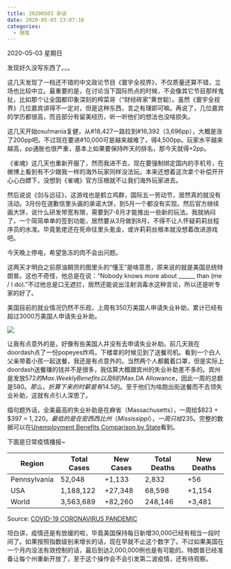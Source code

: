 ```yaml
---
title: 20200503 杂谈
date: 2020-05-03 23:07:18
categories:
  - 随笔
---
```

2020-05-03 星期日

发现好久没写东西了。。。

这几天发现了一档还不错的中文政论节目《寰宇全视界》，不仅质量还算不错，立场也比较中立。最重要的是，在讨论当下国际热点的时候，不会像其它节目那样鬼扯，比如那个让全国都印象深刻的榨菜哥（“财经砖家”黄世聪）。虽然《寰宇全视界》几位嘉宾讲得不一定对，但是这种东西，言之有理即可嘛。再说了，几位嘉宾的学历都很高，而且部分有留美经历，听一听他们的想法也没啥损失。

这几天开始osu!mania复健，从#18,427一路拉到#16,392（3,696pp），大概是涨了200pp吧。不过现在要进#10,000可是越来越难了，得4,500pp。玩家水平越来越高，pp通胀也很严重，基本上如果要保持昨天的排名，那今天就得+2pp。

《雀魂》这几天也重新开服了，然而我进不去，现在要强制绑定国内的手机号，在微博上看到有不少跟我一样的海外玩家同样没法玩。本来还想着这次拿个补偿开开心心白嫖下，没想到《雀魂》官方压根就不让我们海外玩家进去。

然后说说《剑与远征》，这游戏也是鹤立鸡群，国际五一劳动节，居然真的就没有活动。3月份在道歉信里头画的承诺大饼，到5月一个都没有实现。然后官方继续画大饼，说什么研发带宽有限，需要到7-8月才能推出一些新的玩法。我就纳闷了，一个简简单单的签到功能，居然要从3月做到8月，不得不让人怀疑莉莉丝程序员的水准。毕竟氪佬还在死命往里头氪金，或许莉莉丝根本就没想着改进游戏吧。

今天晚上停电，希望急冻的肉不会出问题。

这两天才明白之前原油期货的图里头的“懂王”是啥意思，原来说的就是美国总统特朗普。这也不奇怪，他总是在说：“Nobody knows more about ______ than (me / I do).”不过他总是口无遮拦，居然还能说出注射消毒水这种言论，所以还是听专家的好了。

美国目前的就业情况仍然不乐观，上周有350万美国人申请失业补助，累计已经有超过3000万美国人申请失业补助。

![](https://raw.githubusercontent.com/oscarcx123/hexo_resource/master/img/20200503_us_layoff.jpg)

让我有点意外的是，好像有些美国人并没有去申请失业补助。前几天我在doordash点了一份popeyes炸鸡，下楼拿的时候见到了送餐司机。看到一个白人父亲带着小孩一起送餐，我还是有点意外的。当然两个人都戴着口罩，但是实际上doordash送餐赚的钱并不是很多，我估算大概跟宾州的失业补助差不多的。宾州是发放$572的Max.Weekly Benefits以及$8的Max.DA Allowance，因此一周的总额是$580。那么，折算下来的时薪是有$14.5的。至于他们为啥跑出街送餐而不去领失业补助，这就有点引人深思了。

插句题外话，全美最高的失业补助是在麻省（Massachusetts），一周给$823 + $397 = $1,220。最低的是在密西西比州（Mississippi），一周只给$235。完整的数据可以在[Unemployment Benefits Comparison by State](https://fileunemployment.org/unemployment-benefits/unemployment-benefits-comparison-by-state/)看到。

下面是日常疫情播报~

| Region       | Total Cases | New Cases | Total Deaths | New Deaths |
|--------------|-------------|-----------|--------------|------------|
| Pennsylvania | 52,048      | +1,133    | 2,832        | +56        |
| USA          | 1,188,122   | +27,348   | 68,598       | +1,154     |
| World        | 3,563,689   | +82,260   | 248,146      | +3,481     |

Source: [COVID-19 CORONAVIRUS PANDEMIC](https://www.worldometers.info/coronavirus/)

坦白讲，疫情还是有放缓的啦，毕竟美国保持每日新增30,000已经有相当一段时间了。如果按照指数级别来增长的话，现在早就不止这个数字了。不过如果美国在一个月内没法有效控制的话，最后到达2,000,000例也是有可能的。特朗普已经准备让每个州重新开放了，至于这个操作会不会引发第二波疫情，还有待观察。